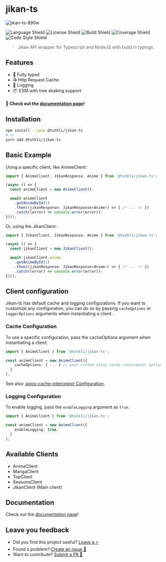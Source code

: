 # jikan-ts

![jikan-ts-890w](https://user-images.githubusercontent.com/49206247/207465731-9908e843-7c8d-4e05-838b-41bcd8c677f8.png)


![Language Shield](https://img.shields.io/badge/language-typescript-blue?style=for-the-badge)
![License Shield](https://img.shields.io/badge/license-mit-blueviolet?style=for-the-badge)
![Build Shield](https://img.shields.io/badge/build-passing-brightgreen?style=for-the-badge)
![Coverage Shield](https://img.shields.io/badge/coverage-100%25-brightgreen?style=for-the-badge)
![Code Style Shield](https://img.shields.io/badge/code%20style-Prettier-magenta?style=for-the-badge)

> Jikan API wrapper for Typescript and NodeJS with build in typings.

## Features

- 💅 Fully typed
- ♻ Http Request Cache
- 📄 Logging
- 📦 ESM with tree shaking support

#### 📖 Check out the [documentation page](https://tutkli.github.io/jikan-ts-docs/)!

## Installation

```bash
npm install --save @tutkli/jikan-ts
# or
yarn add @tutkli/jikan-ts
```

## Basic Example

Using a specific client, like AnimeClient:

```ts
import { AnimeClient, JikanResponse, Anime } from '@tutkli/jikan-ts';

(async () => {
  const animeClient = new AnimeClient();

  await animeClient
    .getAnimeById(1)
    .then((jikanResponse: JikanResponse<Anime>) => { /* ... */ })
    .catch((error) => console.error(error));
})();
```

Or, using the JikanClient:

```ts
import { JikanClient, JikanResponse, Anime } from '@tutkli/jikan-ts';

(async () => {
  const jikanClient = new JikanClient();

  await jikanClient.anime
    .getAnimeById(1)
    .then((jikanResponse: JikanResponse<Anime>) => { /* ... */ })
    .catch((error) => console.error(error));
})();
```

## Client configuration

Jikan-ts has default cache and logging configurations. If you want to customize any configuration, you can do so by passing `cacheOptions` or `loggerOptions` arguments when instantiating a client.

### Cache Configuration

To use a specific configuration, pass the cacheOptions argument when instantiating a client:

```ts
import { AnimeClient } from '@tutkli/jikan-ts';

const animeClient = new AnimeClient({ 
    cacheOptions: { ... } // your custom axios-cache-interceptor options
  }
);
```

See also: [axios-cache-interceptor Configuration](https://axios-cache-interceptor.js.org/guide).

### Logging Configuration

To enable logging, pass the `enableLogging` argument as `true`.

```ts
import { AnimeClient } from '@tutkli/jikan-ts';

const animeClient = new AnimeClient({ 
    enableLogging: true,
  }
);
```

## Available Clients

- AnimeClient
- MangaClient
- TopClient
- SeasonsClient
- JikanClient (Main client)

## Documentation

Check out the [documentation page](https://tutkli.github.io/jikan-ts-docs/)!

## Leave you feedback

- Did you find this project useful? [Leave a ⭐](https://github.com/tutkli/jikan-ts)
- Found a problem? [Create an issue 🔎](https://github.com/tutkli/jikan-ts/issues)
- Want to contribute? [Submit a PR 📑](https://github.com/tutkli/jikan-ts/pulls)

